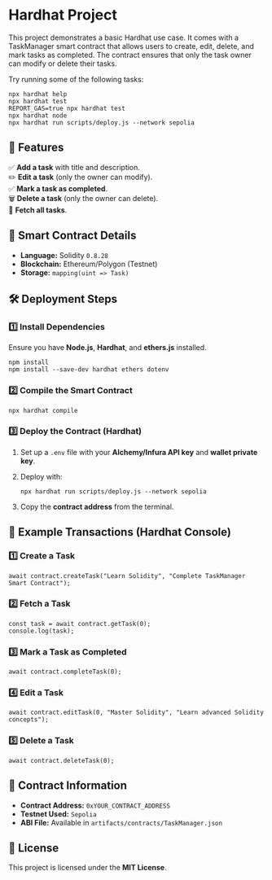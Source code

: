 # Hardhat Project

This project demonstrates a basic Hardhat use case. It comes with a TaskManager smart contract that allows users to create, edit, delete, and mark tasks as completed. The contract ensures that only the task owner can modify or delete their tasks.

Try running some of the following tasks:

```shell
npx hardhat help
npx hardhat test
REPORT_GAS=true npx hardhat test
npx hardhat node
npx hardhat run scripts/deploy.js --network sepolia
```

## 🚀 Features

✅ **Add a task** with title and description.  
✏️ **Edit a task** (only the owner can modify).  
✅ **Mark a task as completed**.  
🗑 **Delete a task** (only the owner can delete).  
📜 **Fetch all tasks**.  

## 📌 Smart Contract Details

- **Language:** Solidity `0.8.28`  
- **Blockchain:** Ethereum/Polygon (Testnet)  
- **Storage:** `mapping(uint => Task)`  

## 🛠 Deployment Steps

### **1️⃣ Install Dependencies**

Ensure you have **Node.js**, **Hardhat**, and **ethers.js** installed.

```shell
npm install
npm install --save-dev hardhat ethers dotenv
```

### **2️⃣ Compile the Smart Contract**

```shell
npx hardhat compile
```

### **3️⃣ Deploy the Contract (Hardhat)**

1. Set up a `.env` file with your **Alchemy/Infura API key** and **wallet private key**.
2. Deploy with:

   ```shell
   npx hardhat run scripts/deploy.js --network sepolia
   ```

3. Copy the **contract address** from the terminal.

## 📡 Example Transactions (Hardhat Console)

### **1️⃣ Create a Task**

```shell
await contract.createTask("Learn Solidity", "Complete TaskManager Smart Contract");
```

### **2️⃣ Fetch a Task**

```shell
const task = await contract.getTask(0);
console.log(task);
```

### **3️⃣ Mark a Task as Completed**

```shell
await contract.completeTask(0);
```

### **4️⃣ Edit a Task**

```shell
await contract.editTask(0, "Master Solidity", "Learn advanced Solidity concepts");
```

### **5️⃣ Delete a Task**

```shell
await contract.deleteTask(0);
```

## 🔗 Contract Information

- **Contract Address:** `0xYOUR_CONTRACT_ADDRESS`  
- **Testnet Used:** `Sepolia`  
- **ABI File:** Available in `artifacts/contracts/TaskManager.json`  

## 📜 License

This project is licensed under the **MIT License**.
```

